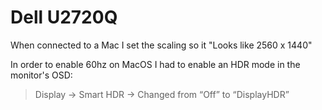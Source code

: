 # Dell U2720Q

When connected to a Mac I set the scaling so it "Looks like 2560 x 1440"

In order to enable 60hz on MacOS I had to enable an HDR mode in the monitor's OSD:

> Display -&gt; Smart HDR -&gt; Changed from “Off” to “DisplayHDR”

